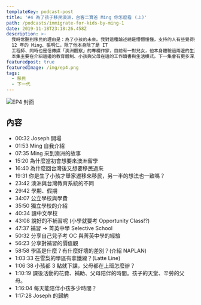 ```yaml
---
templateKey: podcast-post
title: '#4 為了孩子移民澳洲，台客二寶爸 Ming 你怎麼看 (上)'
path: /podcasts/immigrate-for-kids-by-ming-1
date: 2019-11-18T23:18:26.458Z
description: >-
  我時常聽到移民的理由是：為了小孩的未來。我對這種論述總是懵懵懂懂，支持的人有些覺得亞洲的生活壓力過大、競爭過高，或者是填鴨式教育都讓小孩不快樂。而反對意見，像是國外的中文跟數理能力很差、缺少競爭或是覺得西方自我主義、兩性開放令人擔憂。我也在去年剛成為了爸爸，常常跟老婆討論到這個的問題：我們的女兒究竟什麼時候在哪邊會對他比較好？在收聽的你是否也是父母親？或者是計畫在不久的將來成為父母親的人呢？今天邀請的來賓是在澳洲已經
  12 年的 Ming、張明仁，除了他本身除了是 IT
  工程師、同時也是信傳媒「澳洲觀察」的專欄作家，目前有一對兒女，他本身體驗過兩邊的生活與教育環境，讓我們來深入聊聊這個主題。
  本集主要在介紹這邊的教育體制、小孩與父母在這的工作讀書與生活模式。下一集會有更多深入的議題（例如讓小孩建立與台灣的聯繫、小孩本身是否會想到台灣受教育）
featuredpost: true
featuredImage: /img/ep4.png
tags:
  - 移民
  - 下一代
---
```

![EP4 封面](/img/ep4.png "EP4 為了孩子移民澳洲，二寶爸 Ming 你怎麼看 (上)")

## 內容

* 00:32 Joseph 開場
* 01:53 Ming 自我介紹
* 07:35 Ming 來到澳洲的故事
* 15:20 為什麼當初會想要來澳洲留學
* 16:40 為什麼回台灣後又想要移民過來
* 19:31 你是生了小孩才舉家遷移來移民，另一半的想法也一致嗎？
* 23:42 澳洲與台灣教育系統的不同
* 29:42 學期、假期
* 34:07 公立學校與學費
* 35:50 獨立學校的介紹
* 40:34 讀中文學校
* 43:08 說好的不補習呢 (小學就要考 Opportunity Class!?)
* 47:37 補習 → 菁英中學 Selective School
* 50:32 分享自己兒子考 OC 與菁英中學的經驗
* 56:23 分享對補習的價值觀
* 58:58 學區是什麼？有什麼好壞的差別？(介紹 NAPLAN)
* 1:03:33 在雪梨的學區有拿鐵線？(Latte Line)
* 1:06:38 小孩都 3 點就下課，父母都在上班怎麼辦？
* 1:10:19 課後活動的花費、補助、父母陪伴的時間。孩子的天堂、辛勞的父母。
* 1:16:04 每天能陪伴小孩多少時間？
* 1:17:28 Joseph 的歸納
